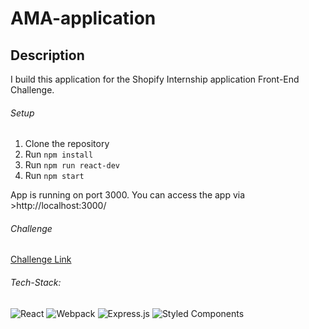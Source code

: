 # AMA-application
## Description
I build this application for the Shopify Internship application Front-End Challenge.

###### Setup

1. Clone the repository
2. Run `npm install`
3. Run `npm run react-dev`
4. Run `npm start`

App is running on port 3000. You can access the app via >http://localhost:3000/

###### Challenge
[Challenge Link](https://docs.google.com/document/d/1O7mCynsz_cBXkEaCFGSZAuvAOY84QVq35l20xJwjOYg/edit)

###### Tech-Stack:
![React](https://img.shields.io/badge/react-%2320232a.svg?style=for-the-badge&logo=react&logoColor=%2361DAFB)
![Webpack](https://img.shields.io/badge/webpack-%238DD6F9.svg?style=for-the-badge&logo=webpack&logoColor=black)
![Express.js](https://img.shields.io/badge/express.js-%23404d59.svg?style=for-the-badge&logo=express&logoColor=%2361DAFB)
![Styled Components](https://img.shields.io/badge/styled--components-DB7093?style=for-the-badge&logo=styled-components&logoColor=white)
